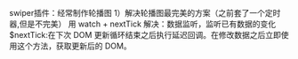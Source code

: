 swiper插件：经常制作轮播图
1）解决轮播图最完美的方案（之前套了一个定时器,但是不完美）
用 watch + nextTick 解决：数据监听，监听已有数据的变化
$nextTick:在下次 DOM 更新循环结束之后执行延迟回调。在修改数据之后立即使用这个方法，获取更新后的 DOM。
